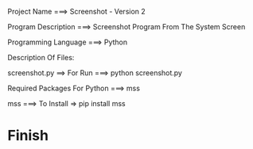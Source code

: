 Project Name ===> Screenshot - Version 2

Program Description ===> Screenshot Program From The System Screen

Programming Language ===> Python

Description Of Files:

screenshot.py ==> For Run ===> python screenshot.py

Required Packages For Python ===> mss

mss ===> To Install => pip install mss

# Finish
